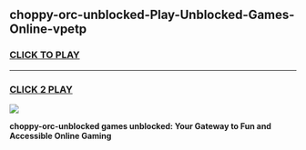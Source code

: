 
## choppy-orc-unblocked-Play-Unblocked-Games-Online-vpetp
<h3>
<a href="https://premium76.site?title=choppy-orc-unblocked&ref=25A">CLICK TO PLAY</a></h3>
<hr>

<h3>
<a href="https://premium76.site?title=choppy-orc-unblocked&ref=25A">CLICK 2 PLAY</a>
  
</h3>

<a href="https://premium76.site?title=choppy-orc-unblocked&ref=25A"><img src="https://clearcache.store/games.png"></a>


**choppy-orc-unblocked games unblocked: Your Gateway to Fun and Accessible Online Gaming**
